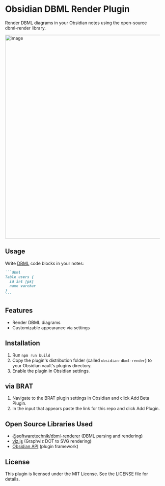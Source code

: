 # Obsidian DBML Render Plugin

Render DBML diagrams in your Obsidian notes using the open-source dbml-render library.

<img width="1160" height="661" alt="image" src="https://github.com/user-attachments/assets/b8d69c53-820a-4a84-8ce1-c45beeb80cbe" />

## Usage

Write [DBML](https://dbml.dbdiagram.io/home) code blocks in your notes:

````markdown
```dbml
Table users {
  id int [pk]
  name varchar
}
```
````

## Features
- Render DBML diagrams
- Customizable appearance via settings

## Installation
1. Run `npm run build`
2. Copy the plugin's distribution folder (called `obsidian-dbml-render`) to your Obsidian vault's plugins directory.
3. Enable the plugin in Obsidian settings. 

## via BRAT
1. Navigate to the BRAT plugin settings in Obsidian and click Add Beta Plugin.
2. In the input that appears paste the link for this repo and click Add Plugin.

## Open Source Libraries Used
- [@softwaretechnik/dbml-renderer](https://github.com/softwaretechnik/dbml-renderer) (DBML parsing and rendering)
- [viz.js](https://github.com/mdaines/viz.js) (Graphviz DOT to SVG rendering)
- [Obsidian API](https://github.com/obsidianmd/obsidian-api) (plugin framework)

## License
This plugin is licensed under the MIT License. See the LICENSE file for details. 
